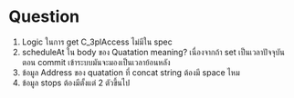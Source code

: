 # Question

1. Logic ในการ get C_3plAccess ไม่มีใน spec
2. scheduleAt ใน body ของ Quatation meaning? เนื่องจากถ้า set เป็นเวลาปัจจุบัน ตอน commit เข้าระบบมันจะมองเป็นเวลาย้อนหลัง
3. ข้อมูล Address ของ quatation ที่ concat string ต้องมี space ไหม
4. ข้อมูล stops ต้องมีตั้งแต่ 2 ตัวขึ้นไป